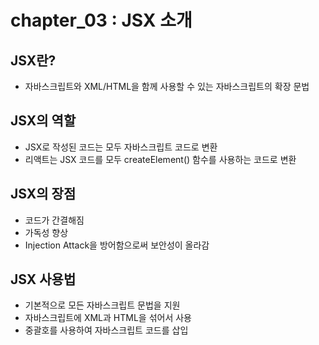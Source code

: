 # chapter_03 : JSX 소개

## JSX란?

- 자바스크립트와 XML/HTML을 함께 사용할 수 있는 자바스크립트의 확장 문법

## JSX의 역할

- JSX로 작성된 코드는 모두 자바스크립트 코드로 변환
- 리액트는 JSX 코드를 모두 createElement() 함수를 사용하는 코드로 변환

## JSX의 장점

- 코드가 간결해짐
- 가독성 향상
- Injection Attack을 방어함으로써 보안성이 올라감

## JSX 사용법

- 기본적으로 모든 자바스크립트 문법을 지원
- 자바스크립트에 XML과 HTML을 섞어서 사용
- 중괄호를 사용하여 자바스크립트 코드를 삽입
